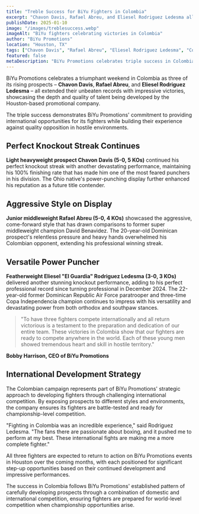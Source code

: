 ```yaml
---
title: "Treble Success for BiYu Fighters in Colombia"
excerpt: "Chavon Davis, Rafael Abreu, and Eliesel Rodriguez Ledesma all extended their unbeaten records with impressive victories in hostile territory."
publishDate: 2025-01-10
image: "/images/treblesuccess.webp"
imageAlt: "BiYu fighters celebrating victories in Colombia"
author: "BiYu Promotions"
location: "Houston, TX"
tags: ["Chavon Davis", "Rafael Abreu", "Eliesel Rodriguez Ledesma", "Colombia", "International"]
featured: false
metaDescription: "BiYu Promotions celebrates triple success in Colombia as three unbeaten prospects extend their perfect records with impressive international victories."
---
```


BiYu Promotions celebrates a triumphant weekend in Colombia as three of its rising prospects – **Chavon Davis**, **Rafael Abreu**, and **Eliesel Rodriguez Ledesma** – all extended their unbeaten records with impressive victories, showcasing the depth and quality of talent being developed by the Houston-based promotional company.

The triple success demonstrates BiYu Promotions' commitment to providing international opportunities for its fighters while building their experience against quality opposition in hostile environments.

## Perfect Knockout Streak Continues

**Light heavyweight prospect Chavon Davis (5-0, 5 KOs)** continued his perfect knockout streak with another devastating performance, maintaining his 100% finishing rate that has made him one of the most feared punchers in his division. The Ohio native's power-punching display further enhanced his reputation as a future title contender.

## Aggressive Style on Display

**Junior middleweight Rafael Abreu (5-0, 4 KOs)** showcased the aggressive, come-forward style that has drawn comparisons to former super middleweight champion David Benavidez. The 20-year-old Dominican prospect's relentless pressure and heavy hands overwhelmed his Colombian opponent, extending his professional winning streak.

## Versatile Power Puncher

**Featherweight Eliesel "El Guardia" Rodriguez Ledesma (3-0, 3 KOs)** delivered another stunning knockout performance, adding to his perfect professional record since turning professional in December 2024. The 22-year-old former Dominican Republic Air Force paratrooper and three-time Copa Independencia champion continues to impress with his versatility and devastating power from both orthodox and southpaw stances.

> "To have three fighters compete internationally and all return victorious is a testament to the preparation and dedication of our entire team. These victories in Colombia show that our fighters are ready to compete anywhere in the world. Each of these young men showed tremendous heart and skill in hostile territory."

**Bobby Harrison, CEO of BiYu Promotions**

## International Development Strategy

The Colombian campaign represents part of BiYu Promotions' strategic approach to developing fighters through challenging international competition. By exposing prospects to different styles and environments, the company ensures its fighters are battle-tested and ready for championship-level competition.

"Fighting in Colombia was an incredible experience," said Rodriguez Ledesma. "The fans there are passionate about boxing, and it pushed me to perform at my best. These international fights are making me a more complete fighter."

All three fighters are expected to return to action on BiYu Promotions events in Houston over the coming months, with each positioned for significant step-up opportunities based on their continued development and impressive performances.

The success in Colombia follows BiYu Promotions' established pattern of carefully developing prospects through a combination of domestic and international competition, ensuring fighters are prepared for world-level competition when championship opportunities arise.